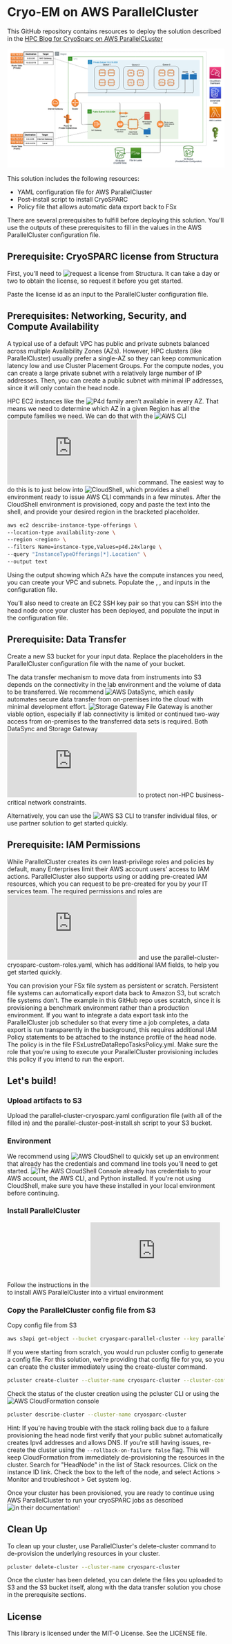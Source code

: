# Cryo-EM on AWS ParallelCluster

This GitHub repository contains resources to deploy the solution described in the [HPC Blog for CryoSparc on AWS ParallelCLuster](https://aws.amazon.com/blogs/hpc/how-thermo-fisher-scientific-accelerated-cryo-em-using-aws-parallelcluster/)

![Architecture](images/CryoSPARC-on-AWSParallelCluster.png)

This solution includes the following resources:
* YAML configuration file for AWS ParallelCluster
* Post-install script to install CryoSPARC
* Policy file that allows automatic data export back to FSx

There are several prerequisites to fulfill before deploying this solution. You'll use the outputs of these prerequisites to fill in the values <between angle brackets> in the AWS ParallelCluster configuration file.

## Prerequisite: CryoSPARC license from Structura

First, you’ll need to ![request a license from Structura](https://cryosparc.com/download). It can take a day or two to obtain the license, so request it before you get started. 

Paste the license id as an input to the ParallelCluster configuration file.

## Prerequisites: Networking, Security, and Compute Availability

A typical use of a default VPC has public and private subnets balanced across multiple Availability Zones (AZs). However, HPC clusters (like ParallelCluster) usually prefer a single-AZ so they can keep communication latency low and use Cluster Placement Groups. For the compute nodes, you can create a large private subnet with a relatively large number of IP addresses. Then, you can create a public subnet with minimal IP addresses, since it will only contain the head node.  

HPC EC2 instances like the ![P4d family](https://aws.amazon.com/ec2/instance-types/p4/) aren’t available in every AZ. That means we need to determine which AZ in a given Region has all the compute families we need. We can do that with the ![AWS CLI](https://aws.amazon.com/cli/) ![describe-instance-type-offerings](https://docs.aws.amazon.com/cli/latest/reference/ec2/describe-instance-type-offerings.html) command. The easiest way to do this is to just below into ![CloudShell](https://us-west-2.console.aws.amazon.com/cloudshell), which provides a shell environment ready to issue AWS CLI commands in a few minutes. After the CloudShell environment is provisioned, copy and paste the text into the shell, and provide your desired region in the bracketed placeholder.


```bash
aws ec2 describe-instance-type-offerings \
--location-type availability-zone \
--region <region> \
--filters Name=instance-type,Values=p4d.24xlarge \
--query "InstanceTypeOfferings[*].Location" \
--output text
```

Using the output showing which AZs have the compute instances you need, you can create your VPC and subnets. Populate the <REGION>, <SMALL-PUBLIC-SUBNET-ID>, and <LARGE-PRIVATE-SUBNET-ID> inputs in the configuration file.

You’ll also need to create an EC2 SSH key pair so that you can SSH into the head node once your cluster has been deployed, and populate the <EC2-KEY-PAIR-NAME> input in the configuration file.

## Prerequisite: Data Transfer 

Create a new S3 bucket for your input data. Replace the <S3-BUCKET> placeholders in the ParallelCluster configuration file with the name of your bucket.

The data transfer mechanism to move data from instruments into S3 depends on the connectivity in the lab environment and the volume of data to be transferred. We recommend ![AWS DataSync](https://aws.amazon.com/datasync/), which easily automates secure data transfer from on-premises into the cloud with minimal development effort. ![Storage Gateway File Gateway](https://aws.amazon.com/storagegateway/file/) is another viable option, especially if lab connectivity is limited or continued two-way access from on-premises to the transferred data sets is required. Both DataSync and Storage Gateway ![can be bandwidth throttled](https://docs.aws.amazon.com/datasync/latest/userguide/working-with-task-executions.html) to protect non-HPC business-critical network constraints. 

Alternatively, you can use the ![AWS S3 CLI](https://docs.aws.amazon.com/cli/latest/reference/s3/) to transfer individual files, or use partner solution to get started quickly.


## Prerequisite: IAM Permissions

While ParallelCluster creates its own least-privilege roles and policies by default, many Enterprises limit their AWS account users’ access to IAM actions. ParallelCluster also supports using or adding pre-created IAM resources, which you can request to be pre-created for you by your IT services team. The required permissions and roles are ![provided in the ParallelCluster documentation](https://docs.aws.amazon.com/parallelcluster/latest/ug/iam-roles-in-parallelcluster-v3.html) and use the parallel-cluster-cryosparc-custom-roles.yaml, which has additional IAM fields, to help you get started quickly.

You can provision your FSx file system as persistent or scratch. Persistent file systems can automatically export data back to Amazon S3, but scratch file systems don’t. The example in this GitHub repo uses scratch, since it is provisioning a benchmark environment rather than a production environment. If you want to integrate a data export task into the ParallelCluster job scheduler so that every time a job completes, a data export is run transparently in the background, this requires additional IAM Policy statements to be attached to the instance profile of the head node. The policy is in the file FSxLustreDataRepoTasksPolicy.yml. Make sure the role that you’re using to execute your ParallelCluster provisioning includes this policy if you intend to run the export.

## Let's build!

### Upload artifacts to S3

Upload the parallel-cluster-cryosparc.yaml configuration file (with all of the <placeholders> filled in) and the parallel-cluster-post-install.sh script to your S3 bucket.

### Environment
We recommend using ![AWS CloudShell](https://aws.amazon.com/cloudshell/) to quickly set up an environment that already has the credentials and command line tools you'll need to get started. ![The AWS CloudShell Console](https://console.aws.amazon.com/cloudshell) already has credentials to your AWS account, the AWS CLI, and Python installed. If you're not using CloudShell, make sure you have these installed in your local environment before continuing.

### Install ParallelCluster
Follow the instructions in the ![AWS ParallelCluster documentation](https://docs.aws.amazon.com/parallelcluster/latest/ug/install-v3-virtual-environment.html) to install AWS ParallelCluster into a virtual environment

### Copy the ParallelCluster config file from S3
Copy config file from S3

```bash
aws s3api get-object --bucket cryosparc-parallel-cluster --key parallel-cluster-cryosparc.yaml parallel-cluster-cryosparc.yaml
```

If you were starting from scratch, you would run pcluster config to generate a config file. For this solution, we're providing that config file for you, so you can create the cluster immediately using the create-cluster command.

```bash
pcluster create-cluster --cluster-name cryosparc-cluster --cluster-configuration parallel-cluster-cryosparc.yaml 
```

Check the status of the cluster creation using the pcluster CLI or using the ![AWS CloudFormation console](https://console.aws.amazon.com/cloudformation/)

```bash
pcluster describe-cluster --cluster-name cryosparc-cluster
```

Hint: If you're having trouble with the stack rolling back due to a failure provisioning the head node first verify that your public subnet automatically creates Ipv4 addresses and allows DNS. If you're still having issues, re-create the cluster using the ```--rollback-on-failure false``` flag. This will keep CloudFormation from immediately de-provisioning the resources in the cluster. Search for "HeadNode" in the list of Stack resources. Click on the instance ID link. Check the box to the left of the node, and select Actions > Monitor and troubleshoot > Get system log. 

Once your cluster has been provisioned, you are ready to continue using AWS ParallelCluster to run your cryoSPARC jobs as described ![in their documentation](https://guide.cryosparc.com/deploy/cryosparc-on-aws)!


## Clean Up

To clean up your cluster, use ParallelCluster's delete-cluster command to de-provision the underlying resources in your cluster.

```bash
pcluster delete-cluster --cluster-name cryosparc-cluster
```

Once the cluster has been deleted, you can delete the files you uploaded to S3 and the S3 bucket itself, along with the data transfer solution you chose in the prerequisite sections.

## License

This library is licensed under the MIT-0 License. See the LICENSE file.

